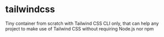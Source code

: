 # tailwindcss
Tiny container from scratch with Tailwind CSS CLI only, that can help any project to make use of Tailwind CSS without requiring Node.js nor npm 
